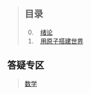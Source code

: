 > ## 目录
> 
> 0.    [绪论](docs/2017-05-06.md)
> 1.    [用原子搭建世界](docs/2017-05-13.md)
> 
>


## 答疑专区

> [数学](prob/396.md)
